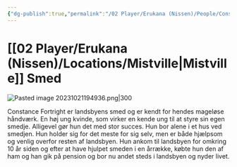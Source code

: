 ```yaml
---
{"dg-publish":true,"permalink":"/02 Player/Erukana (Nissen)/People/Constance Fortright/"}
---
```


# [[02 Player/Erukana (Nissen)/Locations/Mistville\|Mistville]] Smed 

![Pasted image 20231021194936.png|300](/img/user/10%20Attachments/Pasted%20image%2020231021194936.png)

Constance Fortright er landsbyens smed og er kendt for hendes mageløse håndværk. 
En høj ung kvinde, som virker en kende ung til at styre sin egen smedje. 
Alligevel gør hun det med stor succes. Hun bor alene i et hus ved smedjen. 
Hun holder sig for det meste for sig selv, men er både hjælpsom og venlig overfor resten af landsbyen. 
Hun ankom til landsbyen for omkring 10 år siden og efter at have hjulpet smeden i en årrække, købte hun den af ham og han gik på pension og bor nu andet steds i landsbyen og nyder livet.